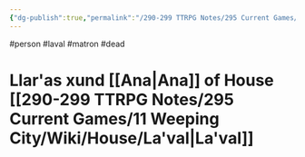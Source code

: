 ```yaml
---
{"dg-publish":true,"permalink":"/290-299 TTRPG Notes/295 Current Games/11 Weeping City/Wiki/Lore/Llar'as/"}
---
```



#person #laval  #matron #dead 

# Llar'as xund [[Ana\|Ana]] of House [[290-299 TTRPG Notes/295 Current Games/11 Weeping City/Wiki/House/La'val\|La'val]]